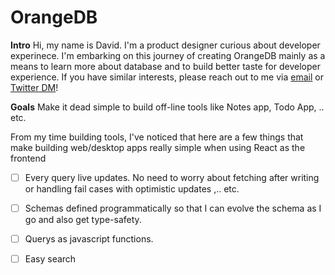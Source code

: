 # OrangeDB

**Intro**
Hi, my name is David. I'm a product designer curious about developer experinece. I'm embarking on this journey of creating OrangeDB mainly as a means to learn more about database and to build better taste for developer experience. If you have similar interests, please reach out to me via [email](mailto:daviddongkyunkim@gmail.com) or [Twitter DM](https://twitter.com/dvddkkim)!


**Goals**
Make it dead simple to build off-line tools like Notes app, Todo App, .. etc. 

From my time building tools, I've noticed that here are a few things that make building web/desktop apps really simple when using React as the frontend

- [ ] Every query live updates. No need to worry about fetching after writing or handling fail cases with optimistic updates ,.. etc.

- [ ] Schemas defined programmatically so that I can evolve the schema as I go and also get type-safety.

- [ ] Querys as javascript functions.

- [ ] Easy search 




